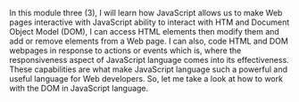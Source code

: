 In this module three (3), I will learn how JavaScript allows us to make Web pages interactive with JavaScript ability to interact with HTM and Document Object Model (DOM), I can access HTML elements then modify them and add or remove elements from a Web page. I can also, code HTML and DOM webpages in response to actions or events which is, where the responsiveness aspect of JavaScript language comes into its effectiveness. These capabilities are what make JavaScript language such a powerful and useful language for Web developers. So, let me take a look at how to work with the DOM in JavaScript language.


